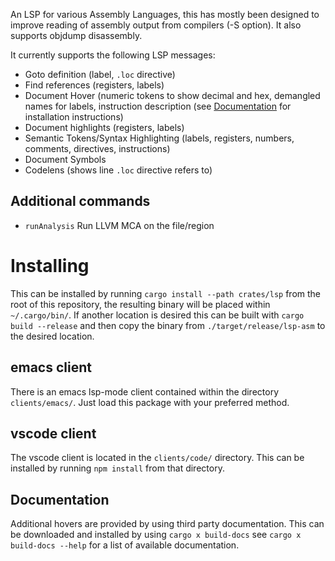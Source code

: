An LSP for various Assembly Languages, this has mostly been designed to improve reading of assembly output from compilers (-S option). It also supports objdump disassembly.

It currently supports the following LSP messages:
* Goto definition (label, `.loc` directive)
* Find references (registers, labels)
* Document Hover (numeric tokens to show decimal and hex, demangled names for labels, instruction description (see [Documentation](#documentation) for installation instructions)
* Document highlights (registers, labels)
* Semantic Tokens/Syntax Highlighting (labels, registers, numbers, comments, directives, instructions)
* Document Symbols
* Codelens (shows line `.loc` directive refers to)

## Additional commands
* `runAnalysis` Run LLVM MCA on the file/region

# Installing
This can be installed by running `cargo install --path crates/lsp` from the root of this repository, the resulting binary will be placed within `~/.cargo/bin/`. If another location is desired this can be built with `cargo build --release` and then copy the binary from `./target/release/lsp-asm` to the desired location.

## emacs client
There is an emacs lsp-mode client contained within the directory `clients/emacs/`. Just load this package with your preferred method.

## vscode client
The vscode client is located in the `clients/code/` directory. This can be installed by running `npm install` from that directory.

## Documentation
Additional hovers are provided by using third party documentation. This can be downloaded and installed by using `cargo x build-docs` see `cargo x build-docs --help` for a list of available documentation.

